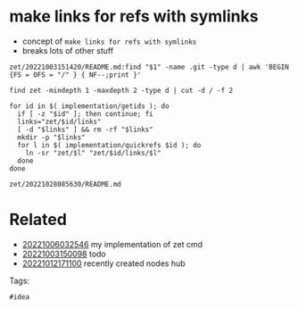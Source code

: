 # make links for refs with symlinks

- concept of `make links for refs with symlinks`
- breaks lots of other stuff

```
zet/20221003151420/README.md:find "$1" -name .git -type d | awk 'BEGIN {FS = OFS = "/" } { NF--;print }'

find zet -mindepth 1 -maxdepth 2 -type d | cut -d / -f 2

for id in $( implementation/getids ); do
  if [ -z "$id" ]; then continue; fi
  links="zet/$id/links"
  [ -d "$links" ] && rm -rf "$links"
  mkdir -p "$links"
  for l in $( implementation/quickrefs $id ); do
    ln -sr "zet/$l" "zet/$id/links/$l"
  done
done

```

` zet/20221028085630/README.md `

# Related

- [20221006032546](/zet/20221006032546/README.md) my implementation of zet cmd
- [20221003150098](/zet/20221003150098/README.md) todo
- [20221012171100](/zet/20221012171100/README.md) recently created nodes hub

Tags:

    #idea
